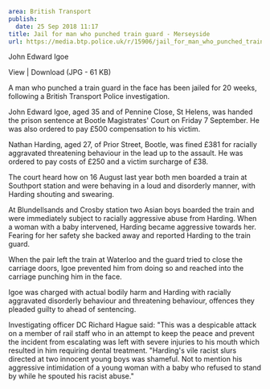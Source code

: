```yaml
area: British Transport
publish:
  date: 25 Sep 2018 11:17
title: Jail for man who punched train guard - Merseyside
url: https://media.btp.police.uk/r/15906/jail_for_man_who_punched_train_guard_-_merseyside
```

John Edward Igoe

View | Download (JPG - 61 KB)

A man who punched a train guard in the face has been jailed for 20 weeks, following a British Transport Police investigation.

John Edward Igoe, aged 35 and of Pennine Close, St Helens, was handed the prison sentence at Bootle Magistrates' Court on Friday 7 September. He was also ordered to pay £500 compensation to his victim.

Nathan Harding, aged 27, of Prior Street, Bootle, was fined £381 for racially aggravated threatening behaviour in the lead up to the assault. He was ordered to pay costs of £250 and a victim surcharge of £38.

The court heard how on 16 August last year both men boarded a train at Southport station and were behaving in a loud and disorderly manner, with Harding shouting and swearing.

At Blundellsands and Crosby station two Asian boys boarded the train and were immediately subject to racially aggressive abuse from Harding. When a woman with a baby intervened, Harding became aggressive towards her. Fearing for her safety she backed away and reported Harding to the train guard.

When the pair left the train at Waterloo and the guard tried to close the carriage doors, Igoe prevented him from doing so and reached into the carriage punching him in the face.

Igoe was charged with actual bodily harm and Harding with racially aggravated disorderly behaviour and threatening behaviour, offences they pleaded guilty to ahead of sentencing.

Investigating officer DC Richard Hague said: "This was a despicable attack on a member of rail staff who in an attempt to keep the peace and prevent the incident from escalating was left with severe injuries to his mouth which resulted in him requiring dental treatment.
"Harding's vile racist slurs directed at two innocent young boys was shameful. Not to mention his aggressive intimidation of a young woman with a baby who refused to stand by while he spouted his racist abuse."
